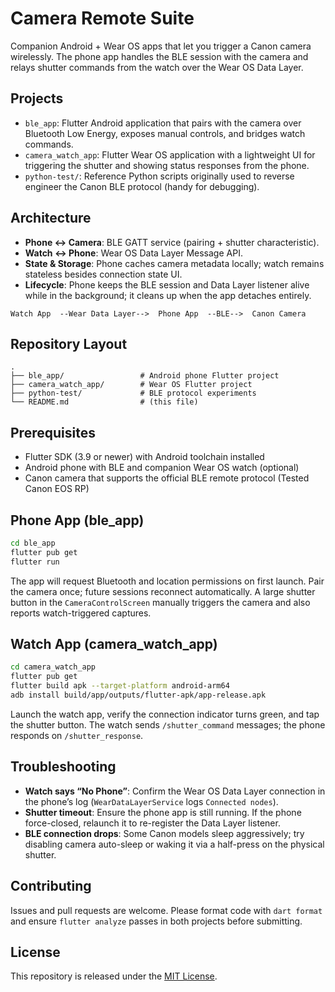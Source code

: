 # Camera Remote Suite

Companion Android + Wear OS apps that let you trigger a Canon camera wirelessly. The phone app handles the BLE session with the camera and relays shutter commands from the watch over the Wear OS Data Layer.

## Projects

- `ble_app`: Flutter Android application that pairs with the camera over Bluetooth Low Energy, exposes manual controls, and bridges watch commands.
- `camera_watch_app`: Flutter Wear OS application with a lightweight UI for triggering the shutter and showing status responses from the phone.
- `python-test/`: Reference Python scripts originally used to reverse engineer the Canon BLE protocol (handy for debugging).

## Architecture

- **Phone ↔ Camera**: BLE GATT service (pairing + shutter characteristic).
- **Watch ↔ Phone**: Wear OS Data Layer Message API.
- **State & Storage**: Phone caches camera metadata locally; watch remains stateless besides connection state UI.
- **Lifecycle**: Phone keeps the BLE session and Data Layer listener alive while in the background; it cleans up when the app detaches entirely.

```
Watch App  --Wear Data Layer-->  Phone App  --BLE-->  Canon Camera
```

## Repository Layout

```
.
├── ble_app/                 # Android phone Flutter project
├── camera_watch_app/        # Wear OS Flutter project
├── python-test/             # BLE protocol experiments
└── README.md                # (this file)
```

## Prerequisites

- Flutter SDK (3.9 or newer) with Android toolchain installed
- Android phone with BLE and companion Wear OS watch (optional)
- Canon camera that supports the official BLE remote protocol (Tested Canon EOS RP)

## Phone App (ble_app)

```bash
cd ble_app
flutter pub get
flutter run
```

The app will request Bluetooth and location permissions on first launch. Pair the camera once; future sessions reconnect automatically. A large shutter button in the `CameraControlScreen` manually triggers the camera and also reports watch-triggered captures.

## Watch App (camera_watch_app)

```bash
cd camera_watch_app
flutter pub get
flutter build apk --target-platform android-arm64
adb install build/app/outputs/flutter-apk/app-release.apk
```

Launch the watch app, verify the connection indicator turns green, and tap the shutter button. The watch sends `/shutter_command` messages; the phone responds on `/shutter_response`.

## Troubleshooting

- **Watch says “No Phone”**: Confirm the Wear OS Data Layer connection in the phone’s log (`WearDataLayerService` logs `Connected nodes`).
- **Shutter timeout**: Ensure the phone app is still running. If the phone force-closed, relaunch it to re-register the Data Layer listener.
- **BLE connection drops**: Some Canon models sleep aggressively; try disabling camera auto-sleep or waking it via a half-press on the physical shutter.

## Contributing

Issues and pull requests are welcome. Please format code with `dart format` and ensure `flutter analyze` passes in both projects before submitting.

## License

This repository is released under the [MIT License](LICENSE).

